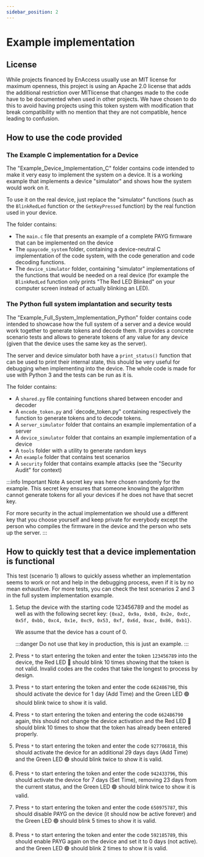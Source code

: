 ```yaml
---
sidebar_position: 2
---
```


# Example implementation

## License

While projects financed by EnAccess usually use an MIT license for maximum openness, this project is using an Apache 2.0 license that adds the additional restriction over MITlicense that changes made to the code have to be documented when used in other projects. We have chosen to do this to avoid having projects using this token system with modification that break compatibility with no mention that they are not compatible, hence leading to confusion.

## How to use the code provided

### The Example C implementation for a Device

The "Example_Device_Implementation_C" folder contains code intended to make it very easy to implement the system on a device. It is a working example that implements a device "simulator" and shows how the system would work on it.

To use it on the real device, just replace the "simulator" functions (such as the `BlinkRedLed` function or the `GetKeyPressed` function) by the real function used in your device.

The folder contains:

- The `main.c` file that presents an example of a complete PAYG firmware that can be implemented on the device
- The `opaycode_system` folder, containing a device-neutral C implementation of the code system, with the code generation and code decoding functions.
- The `device_simulator` folder, containing "simulator" implementations of the functions that would be needed on a real device (for example the `BlinkRedLed` function only prints "The Red LED Blinked" on your computer screen instead of actually blinking an LED).

### The Python full system implantation and security tests

The "Example_Full_System_Implementation_Python" folder contains code intended to showcase how the full system of a server and a device would work together to generate tokens and decode them. It provides a concrete scenario tests and allows to generate tokens of any value for any device (given that the device uses the same key as the server).

The server and device simulator both have a `print_status()` function that can be used to print their internal state, this should be very useful for debugging when implementing into the device. The whole code is made for use with Python 3 and the tests can be run as it is.

The folder contains:

- A `shared.py` file containing functions shared between encoder and decoder
- A `encode_token.py` and `decode_token.py" containing respectively the function to generate tokens and to decode tokens.
- A `server_simulator` folder that contains an example implementation of a server
- A `device_simulator` folder that contains an example implementation of a device
- A `tools` folder with a utility to generate random keys
- An `example` folder that contains test scenarios
- A `security` folder that contains example attacks (see the "Security Audit" for context)

:::info Important Note
A secret key was here chosen randomly for the example. This secret key ensures that someone knowing the algorithm cannot generate tokens for all your devices if he does not have that secret key.

For more security in the actual implementation we should use a different key that you choose yourself and keep private for everybody except the person who compiles the firmware in the device and the person who sets up the server.
:::

## How to quickly test that a device implementation is functional

This test (scenario 1) allows to quickly assess whether an implementation seems to work or not and help in the debugging process, even if it is by no mean exhaustive. For more tests, you can check the test scenarios 2 and 3 in the full system implementation example.

1. Setup the device with the starting code 123456789 and the model as well as with the following secret key: `{0xa2, 0x9a, 0xb8, 0x2e, 0xdc, 0x5f, 0xbb, 0xc4, 0x1e, 0xc9, 0x53, 0xf, 0x6d, 0xac, 0x86, 0xb1}`.

   We assume that the device has a count of 0.

   :::danger
   Do not use that key in production, this is just an example.
   :::

2. Press `*` to start entering the token and enter the token `123456789` into the device, the Red LED 🔴 should blink 10 times showing that the token is not valid. Invalid codes are the codes that take the longest to process by design.
3. Press `*` to start entering the token and enter the code `662486790`, this should activate the device for 1 day (Add Time) and the Green LED 🟢 should blink twice to show it is valid.
4. Press `*` to start entering the token and entering the code `662486790` again, this should not change the device activation and the Red LED 🔴 should blink 10 times to show that the token has already been entered properly.
5. Press `*` to start entering the token and enter the code `927706818`, this should activate the device for an additional 29 days days (Add Time) and the Green LED 🟢 should blink twice to show it is valid.
6. Press `*` to start entering the token and enter the code `942433796`, this should activate the device for 7 days (Set Time), removing 23 days from the current status, and the Green LED 🟢 should blink twice to show it is valid.
7. Press `*` to start entering the token and enter the code `650975787`, this should disable PAYG on the device (it should now be active forever) and the Green LED 🟢 should blink 5 times to show it is valid.
8. Press `*` to start entering the token and enter the code `592185789`, this should enable PAYG again on the device and set it to 0 days (not active). and the Green LED 🟢 should blink 2 times to show it is valid.

